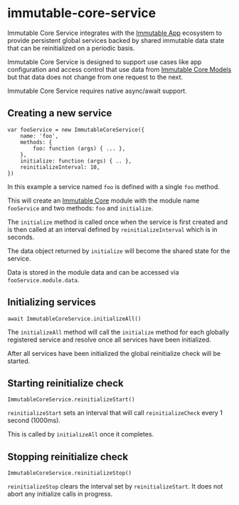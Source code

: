 # immutable-core-service

Immutable Core Service integrates with the
[Immutable App](https://www.npmjs.com/package/immutable-app) ecosystem to
provide persistent global services backed by shared immutable data state that
can be reinitialized on a periodic basis.

Immutable Core Service is designed to support use cases like app configuration
and access control that use data from
[Immutable Core Models](https://www.npmjs.com/package/immutable-core-model)
but that data does not change from one request to the next.

Immutable Core Service requires native async/await support.

## Creating a new service

    var fooService = new ImmutableCoreService({
        name: 'foo',
        methods: {
            foo: function (args) { ... },
        },
        initialize: function (args) { .. },
        reinitializeInterval: 10,
    })

In this example a service named `foo` is defined with a single `foo` method.

This will create an
[Immutable Core](https://www.npmjs.com/package/immutable-core) module with the
module name `fooService` and two methods: `foo` and `initialize`.

The `initialize` method is called once when the service is first created and is
then called at an interval defined by `reinitializeInterval` which is in
seconds.

The data object returned by `initialize` will become the shared state for the
service.

Data is stored in the module data and can be accessed via
`fooService.module.data`.

## Initializing services

    await ImmutableCoreService.initializeAll()

The `initializeAll` method will call the `initialize` method for each globally
registered service and resolve once all services have been initialized.

After all services have been initialized the global reinitialize check will be
started.

## Starting reinitialize check

    ImmutableCoreService.reinitializeStart()

`reinitializeStart` sets an interval that will call `reinitializeCheck` every
1 second (1000ms).

This is called by `initializeAll` once it completes.

## Stopping reinitialize check

    ImmutableCoreService.reinitializeStop()

`reinitializeStop` clears the interval set by `reinitializeStart`. It does not
abort any initialize calls in progress.